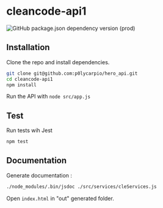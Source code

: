 # cleancode-api1
![GitHub package.json dependency version (prod)](https://img.shields.io/github/package-json/dependency-version/p0lycarpio/cleancode-api1/express)

## Installation
Clone the repo and install dependencies.

```bash
git clone git@github.com:p0lycarpio/hero_api.git
cd cleancode-api1
npm install
```

Run the API with `node src/app.js`

## Test
Run tests wih Jest

```bash
npm test
```

## Documentation

Generate documentation :

```bash
./node_modules/.bin/jsdoc ./src/services/cleServices.js
```

Open `index.html` in "out" generated folder.